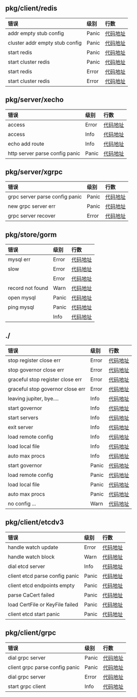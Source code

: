 

## pkg/client/redis 
|  错误 | 级别 | 行数 |
|:--------------|:-----|:-------------------|
| addr empty stub config | Panic|[代码地址](https://github.com/cebrains/jupiter/blob/master/\..\pkg\client\redis\config.go#L110)|
| cluster addr empty stub config | Panic|[代码地址](https://github.com/cebrains/jupiter/blob/master/\..\pkg\client\redis\config.go#L133)|
| start redis | Panic|[代码地址](https://github.com/cebrains/jupiter/blob/master/\..\pkg\client\redis\redis.go#L47)|
| start cluster redis | Panic|[代码地址](https://github.com/cebrains/jupiter/blob/master/\..\pkg\client\redis\cluster.go#L50)|
| start redis | Error|[代码地址](https://github.com/cebrains/jupiter/blob/master/\..\pkg\client\redis\redis.go#L49)|
| start cluster redis | Error|[代码地址](https://github.com/cebrains/jupiter/blob/master/\..\pkg\client\redis\cluster.go#L52)|


## pkg/server/xecho 
|  错误 | 级别 | 行数 |
|:--------------|:-----|:-------------------|
| access | Error|[代码地址](https://github.com/cebrains/jupiter/blob/master/\..\pkg\server\xecho\middleware.go#L67)|
| access | Info|[代码地址](https://github.com/cebrains/jupiter/blob/master/\..\pkg\server\xecho\middleware.go#L70)|
| echo add route | Info|[代码地址](https://github.com/cebrains/jupiter/blob/master/\..\pkg\server\xecho\server.go#L47)|
| http server parse config panic | Panic|[代码地址](https://github.com/cebrains/jupiter/blob/master/\..\pkg\server\xecho\config.go#L60)|


## pkg/server/xgrpc 
|  错误 | 级别 | 行数 |
|:--------------|:-----|:-------------------|
| grpc server parse config panic | Panic|[代码地址](https://github.com/cebrains/jupiter/blob/master/\..\pkg\server\xgrpc\config.go#L49)|
| new grpc server err | Panic|[代码地址](https://github.com/cebrains/jupiter/blob/master/\..\pkg\server\xgrpc\server.go#L46)|
| grpc server recover | Error|[代码地址](https://github.com/cebrains/jupiter/blob/master/\..\pkg\server\xgrpc\interceptor.go#L174)|


## pkg/store/gorm 
|  错误 | 级别 | 行数 |
|:--------------|:-----|:-------------------|
| mysql err | Error|[代码地址](https://github.com/cebrains/jupiter/blob/master/\..\pkg\store\gorm\interceptor.go#L42)|
| slow | Error|[代码地址](https://github.com/cebrains/jupiter/blob/master/\..\pkg\store\gorm\interceptor.go#L49)|
|  | Error|[代码地址](https://github.com/cebrains/jupiter/blob/master/\..\pkg\store\gorm\config.go#L136)|
| record not found | Warn|[代码地址](https://github.com/cebrains/jupiter/blob/master/\..\pkg\store\gorm\interceptor.go#L44)|
| open mysql | Panic|[代码地址](https://github.com/cebrains/jupiter/blob/master/\..\pkg\store\gorm\config.go#L122)|
| ping mysql | Panic|[代码地址](https://github.com/cebrains/jupiter/blob/master/\..\pkg\store\gorm\config.go#L126)|
|  | Info|[代码地址](https://github.com/cebrains/jupiter/blob/master/\..\pkg\store\gorm\config.go#L134)|


## ./ 
|  错误 | 级别 | 行数 |
|:--------------|:-----|:-------------------|
| stop register close err | Error|[代码地址](https://github.com/cebrains/jupiter/blob/master/\..\jupiter.go#L175)|
| stop governor close err | Error|[代码地址](https://github.com/cebrains/jupiter/blob/master/\..\jupiter.go#L179)|
| graceful stop register close err | Error|[代码地址](https://github.com/cebrains/jupiter/blob/master/\..\jupiter.go#L201)|
| graceful stop governor close err | Error|[代码地址](https://github.com/cebrains/jupiter/blob/master/\..\jupiter.go#L205)|
| leaving jupiter, bye.... | Info|[代码地址](https://github.com/cebrains/jupiter/blob/master/\..\jupiter.go#L224)|
| start governor | Info|[代码地址](https://github.com/cebrains/jupiter/blob/master/\..\jupiter.go#L228)|
| start servers | Info|[代码地址](https://github.com/cebrains/jupiter/blob/master/\..\jupiter.go#L246)|
| exit server | Info|[代码地址](https://github.com/cebrains/jupiter/blob/master/\..\jupiter.go#L247)|
| load remote config | Info|[代码地址](https://github.com/cebrains/jupiter/blob/master/\..\jupiter.go#L322)|
| load local file | Info|[代码地址](https://github.com/cebrains/jupiter/blob/master/\..\jupiter.go#L329)|
| auto max procs | Info|[代码地址](https://github.com/cebrains/jupiter/blob/master/\..\jupiter.go#L367)|
| start governor | Panic|[代码地址](https://github.com/cebrains/jupiter/blob/master/\..\jupiter.go#L231)|
| load remote config | Panic|[代码地址](https://github.com/cebrains/jupiter/blob/master/\..\jupiter.go#L320)|
| load local file | Panic|[代码地址](https://github.com/cebrains/jupiter/blob/master/\..\jupiter.go#L327)|
| auto max procs | Panic|[代码地址](https://github.com/cebrains/jupiter/blob/master/\..\jupiter.go#L363)|
| no config ... | Warn|[代码地址](https://github.com/cebrains/jupiter/blob/master/\..\jupiter.go#L312)|


## pkg/client/etcdv3 
|  错误 | 级别 | 行数 |
|:--------------|:-----|:-------------------|
| handle watch update | Error|[代码地址](https://github.com/cebrains/jupiter/blob/master/\..\pkg\client\etcdv3\watch.go#L49)|
| handle watch block | Warn|[代码地址](https://github.com/cebrains/jupiter/blob/master/\..\pkg\client\etcdv3\watch.go#L57)|
| dial etcd server | Info|[代码地址](https://github.com/cebrains/jupiter/blob/master/\..\pkg\client\etcdv3\client.go#L114)|
| client etcd parse config panic | Panic|[代码地址](https://github.com/cebrains/jupiter/blob/master/\..\pkg\client\etcdv3\config.go#L64)|
| client etcd endpoints empty | Panic|[代码地址](https://github.com/cebrains/jupiter/blob/master/\..\pkg\client\etcdv3\client.go#L58)|
| parse CaCert failed | Panic|[代码地址](https://github.com/cebrains/jupiter/blob/master/\..\pkg\client\etcdv3\client.go#L78)|
| load CertFile or KeyFile failed | Panic|[代码地址](https://github.com/cebrains/jupiter/blob/master/\..\pkg\client\etcdv3\client.go#L93)|
| client etcd start panic | Panic|[代码地址](https://github.com/cebrains/jupiter/blob/master/\..\pkg\client\etcdv3\client.go#L106)|


## pkg/client/grpc 
|  错误 | 级别 | 行数 |
|:--------------|:-----|:-------------------|
| dial grpc server | Panic|[代码地址](https://github.com/cebrains/jupiter/blob/master/\..\pkg\client\grpc\client.go#L53)|
| client grpc parse config panic | Panic|[代码地址](https://github.com/cebrains/jupiter/blob/master/\..\pkg\client\grpc\config.go#L69)|
| dial grpc server | Error|[代码地址](https://github.com/cebrains/jupiter/blob/master/\..\pkg\client\grpc\client.go#L55)|
| start grpc client | Info|[代码地址](https://github.com/cebrains/jupiter/blob/master/\..\pkg\client\grpc\client.go#L58)|



